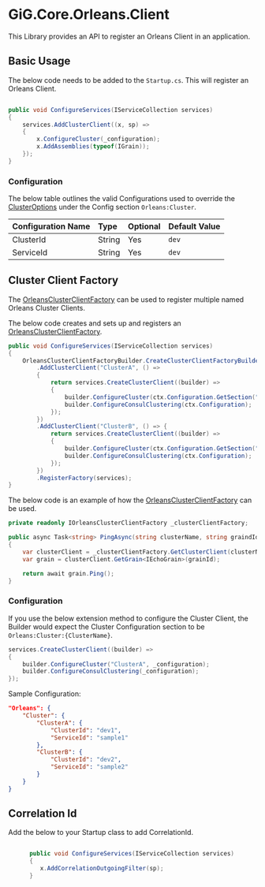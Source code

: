 # GiG.Core.Orleans.Client

This Library provides an API to register an Orleans Client in an application.

## Basic Usage

The below code needs to be added to the `Startup.cs`. This will register an Orleans Client.

```csharp

public void ConfigureServices(IServiceCollection services)
{
    services.AddClusterClient((x, sp) =>
    {
        x.ConfigureCluster(_configuration);              
        x.AddAssemblies(typeof(IGrain));
    });
}

```

### Configuration

The below table outlines the valid Configurations used to override the [ClusterOptions](https://github.com/dotnet/orleans/blob/master/src/Orleans.Core/Configuration/Options/ClusterOptions.cs) under the Config section `Orleans:Cluster`.

| Configuration Name | Type   | Optional | Default Value |
|:-------------------|:-------|:---------|:--------------|
| ClusterId          | String | Yes      | `dev`         |
| ServiceId          | String | Yes      | `dev`         |

## Cluster Client Factory

The [OrleansClusterClientFactory](..\src\GiG.Core.Orleans.Client\OrleansClusterClientFactory.cs) can be used to register multiple named Orleans Cluster Clients.

The below code creates and sets up and registers an [OrleansClusterClientFactory](..\src\GiG.Core.Orleans.Client\OrleansClusterClientFactory.cs).

```csharp
public void ConfigureServices(IServiceCollection services)
{
    OrleansClusterClientFactoryBuilder.CreateClusterClientFactoryBuilder()
        .AddClusterClient("ClusterA", () =>
        {
            return services.CreateClusterClient((builder) =>
            {
                builder.ConfigureCluster(ctx.Configuration.GetSection("Orleans:ClusterA"));
                builder.ConfigureConsulClustering(ctx.Configuration);
            });
        })
        .AddClusterClient("ClusterB", () => {
            return services.CreateClusterClient((builder) =>
            {
                builder.ConfigureCluster(ctx.Configuration.GetSection("Orleans:ClusterB"));
                builder.ConfigureConsulClustering(ctx.Configuration);
            });
        })
        .RegisterFactory(services);
}
```

The below code is an example of how the [OrleansClusterClientFactory](..\src\GiG.Core.Orleans.Client\OrleansClusterClientFactory.cs) can be used.

```csharp
private readonly IOrleansClusterClientFactory _clusterClientFactory;

public async Task<string> PingAsync(string clusterName, string graindId)
{
    var clusterClient = _clusterClientFactory.GetClusterClient(clusterName);
    var grain = clusterClient.GetGrain<IEchoGrain>(grainId); 

    return await grain.Ping();
}        

```


### Configuration

If you use the below extension method to configure the Cluster Client, the Builder would expect the Cluster Configuration section to be `Orleans:Cluster:{ClusterName}`.

```csharp
services.CreateClusterClient((builder) =>
{
    builder.ConfigureCluster("ClusterA", _configuration);
    builder.ConfigureConsulClustering(_configuration);
});

```

Sample Configuration:


```json
"Orleans": {
    "Cluster": {
        "ClusterA": {
            "ClusterId": "dev1",
            "ServiceId": "sample1"
        },
        "ClusterB": {
            "ClusterId": "dev2",
            "ServiceId": "sample2"
        }
    }
}
```




## Correlation Id

Add the below to your Startup class to add CorrelationId. 
 
```csharp

      public void ConfigureServices(IServiceCollection services)
      {
         x.AddCorrelationOutgoingFilter(sp);
      }

```